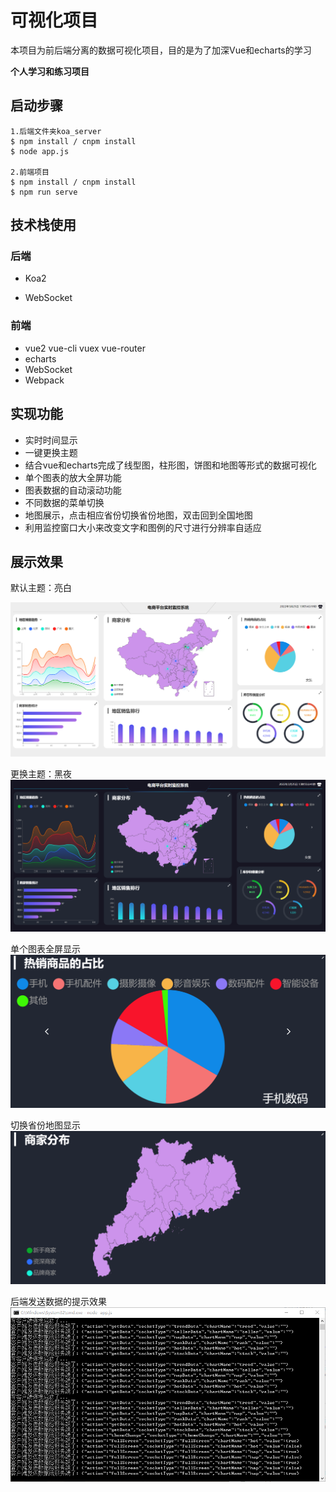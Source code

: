 # 可视化项目

本项目为前后端分离的数据可视化项目，目的是为了加深Vue和echarts的学习

**个人学习和练习项目**



## 启动步骤

```
1.后端文件夹koa_server
$ npm install / cnpm install
$ node app.js

2.前端项目
$ npm install / cnpm install
$ npm run serve 
```



## 技术栈使用

### 后端

- Koa2

- WebSocket

### 前端

- vue2   vue-cli   vuex vue-router
- echarts
- WebSocket
- Webpack



## 实现功能

- 实时时间显示
- 一键更换主题
- 结合vue和echarts完成了线型图，柱形图，饼图和地图等形式的数据可视化
- 单个图表的放大全屏功能
- 图表数据的自动滚动功能
- 不同数据的菜单切换
- 地图展示，点击相应省份切换省份地图，双击回到全国地图
- 利用监控窗口大小来改变文字和图例的尺寸进行分辨率自适应



## 展示效果

默认主题：亮白

<img src=images\默认主题：亮白.png>

更换主题：黑夜
<img src=images\更换主题：黑夜.png>


单个图表全屏显示
<img src=images\单个图表全屏显示.png>


切换省份地图显示
<img src=images\省份地图显示.PNG>


后端发送数据的提示效果
<img src=images\后端.PNG>

